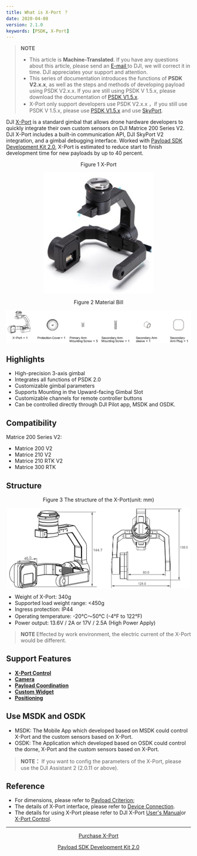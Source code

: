 ```yaml
---
title: What is X-Port ？
date: 2020-04-08
version: 2.1.0
keywords: [PSDK, X-Port]
---
```


> **NOTE**
> * This article is **Machine-Translated**. If you have any questions about this article, please send an <a href="mailto:dev@dji.com">E-mail </a>to DJI, we will correct it in time. DJI appreciates your support and attention. 
> * This series of documentation introduces the functions of **PSDK V2.x.x**, as well as the steps and methods of developing payload using PSDK V2.x.x. If you are still using PSDK V 1.5.x, please download the documentation of [PSDK V1.5.x](https://terra-1-g.djicdn.com/71a7d383e71a4fb8887a310eb746b47f/psdk/payload-sdk-doc-1.0.zip).
> * X-Port only support developers use PSDK V2.x.x ，if you still use PSDK V 1.5.x, please use [PSDK V1.5.x](https://terra-1-g.djicdn.com/71a7d383e71a4fb8887a310eb746b47f/psdk/payload-sdk-doc-1.0.zip) and use [SkyPort](https://store.dji.com/product/psdk-development-kit).

DJI [X-Port](https://store.dji.com/product/dji-x-port) is a standard gimbal that allows drone hardware developers to quickly integrate their own custom sensors on DJI Matrice 200 Series V2. DJI X-Port includes a built-in communication API, DJI SkyPort V2 integration, and a gimbal debugging interface. Worked with [Payload SDK Development Kit 2.0](https://store.dji.com/product/psdk-development-kit-v2), X-Port is estimated to reduce start to finish development time for new payloads by up to 40 percent. 

<div>
<div style="text-align: center"><p>Figure 1 X-Port  </p>
</div>
<div style="text-align: center"><p><span>
      <img src="../images/X-Port.png" width="300" style="vertical-align:middle" alt/></span></p>
</div>
<div style="text-align: center">
<p>Figure 2 Material Bill </p>
<div><p><span>
      <img src="../images/XPort-en.png" width="880" alt/></span></p>
</div></div>
</div>

## Highlights
* High-precision 3-axis gimbal
* Integrates all functions of PSDK 2.0
* Customizable gimbal parameters 
* Supports Mounting in the Upward-facing Gimbal Slot
* Customizable channels for remote controller buttons
* Can be controlled directly through DJI Pilot app, MSDK and OSDK.


## Compatibility
Matrice 200 Series V2:
* Matrice 200 V2
* Matrice 210 V2
* Matrice 210 RTK V2
* Matrice 300 RTK

## Structure
<div>
<div style="text-align: center"><p>Figure 3 The structure of the X-Port(unit: mm) </p>
</div>
<div style="text-align: center"><p><span>
      <img src="../images/XPort-structure.png" width="500" style="vertical-align:middle" alt/></span></p>
</div>
</div>

* Weight of X-Port: 340g
* Supported load weight range: <450g
* Ingress protection: IP44 
* Operating temperature: -20°C～50°C (-4°F to 122°F)
* Power output: 13.6V / 2A or 17V / 2.5A (High Power Apply)

> **NOTE**  Effected by work environment, the electric current of the X-Port would be different.

## Support Features
* <a href="../tutorial/X-Port.html"><b> X-Port Control</b></a>
* <a href="../camera/camera-basic-features.html"><b>Camera </b></a>
* <a href="../tutorial/payload-collaboration.html"><b>Payload Coordination</b></a>
* <a href="../tutorial/custom-widget.html"><b>Custom Widget</b></a>
* <a href="../tutorial/positioning.html"><b>Positioning</b></a>

## Use MSDK and OSDK
* MSDK: The Mobile App which developed based on MSDK could control X-Port and the custom sensors based on X-Port.
* OSDK: The Application which developed based on OSDK could control the dorne, X-Port and the custom sensors based on X-Port.

> **NOTE：** If you want to config the parameters of the X-Port, please use the DJI Assistant 2 (2.0.11 or above).


## Reference
* For dimensions, please refer to [Payload Criterion](../payloadguide/payload-criterion.html);
* The details of X-Port interface, please refer to [Device Connection](../quickstart/device-connection.html).
* The details for using X-Port please refer to DJI X-Port <a href="https://terra-1-g.djicdn.com/71a7d383e71a4fb8887a310eb746b47f/psdk/DJI ENTERPRISE X-Port user manual.pdf">User's Manual</a>or [X-Port Control](../tutorial/X-Port.html).


-------
<div style="text-align: center"><p>
<font color=#1fA3f6><a href="https://store.dji.com/cn/product/dji-x-port">Purchase X-Port </a></font></p>
<font color=#1fA3f6><a href="https://store.dji.com/cn/product/psdk-development-kit-v2">Payload SDK Development Kit 2.0</a></font></p>
</div>
